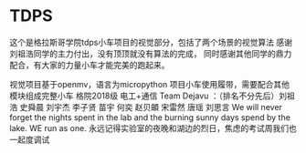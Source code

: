 # TDPS
这个是格拉斯哥学院tdps小车项目的视觉部分，包括了两个场景的视觉算法
感谢刘祖浩同学的主力付出，没有顶顶就没有算法的完成，
同时感谢其他同学的鼎力配合，有大家的力量小车才能完美的跑起来。

视觉项目基于openmv，语言为micropython
项目小车使用履带，需要配合其他模块组成完整小车
格院2018级 电工+通信
Team Dejavu ：（排名不分先后）刘祖浩 史舜晨 刘宇杰 李子贤 苗宇 何奕 赵贝頔 宋雷然 唐瑶 刘思言
We will never forget the nights spent in the lab and the burning sunny days spend by the lake.
WE run as one.
永远记得实验室的夜晚和湖边的烈日，焦虑的考试周我们也一起度调试

